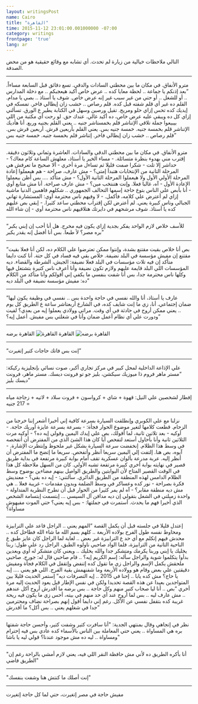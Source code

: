 ```yaml
---
layout: writingsPost
name: Cairo
title: "القاهرة"
time: 2015-11-12 23:01:00.001000000 -07:00
category: writings
frontpage: 'true'
lang: ar
--- 
```

التالي ملاحظات خيالية من زيارة لم تحدث. أي تشابه مع وقائع حقيقية هو من محض الصدفة.
<hr/>
مترو الأنفاق. في مكان ما بين محطتي السادات والدقي. تسع دقائق قبل السابعة مساءاً.  
“بعد إذنكم يا جماعة .. لحظة معايا كده .. عرض خاص أكيد هيعجبكم .. مع دخلة المدارس .. أو للشغل .. أو حتي من غير سبب غير إنه عرض خاص. شوف يا أستاذ .. بصي يا مدام. القلم ده غير أي قلم شفته قبل كده. قلم رصاص .. خشب زان إيطالي فاخر. تمسكه في إيديك كده تحس إزاي حلو ومريح. تقيل ورصين وسهل في الكتابة يطير ع الورق. تسألني إزاي كل ده ويبقي عليه عرض خاص، ده أكيد غالي. عندك حق. لو رحت أي مكتبة من اللي بيبيعوا جملة تلاقي الإتناشر قلم بخمستاشر جنيه .. يعني القلم بجنيه وربع. أنا هأديك الإتناشر قلم بخمسة جنيه.   
خمسة جنيه بس.   
يعني القلم بأربعين قرش. أربعين قرش بس. قلم رصاص .. خشب زان إيطالي فاخر. إتناشر قلم بخمسة جنيه. خمسة جنيه بس”
<hr/>
مترو الأنفاق. في مكان ما بين محطتي الدقي والسادات. العاشرة وثماني وثلاثون دقيقة. إقترب مني بهدوء بنظرة متسائلة.  
- مساء الخير يا أستاذ، معلهش الساعة كام معاك؟  
- حداشر إلا تلت  
- شكرا  
صمت قليلا ثم تساءل مرة أخري  
- ألا صحيح ما تعرفش هي المرحلة التانية من الإنتخابات هتبدأ إمتي؟  
- مش عارف، صراحة  
- هم هيعملوا إعادة المرحلة الأولي الأول ولا هيعملوا المرحلة التانية الأول؟  
- مش متأكد …. بس أظن بيعملوا الإعادة الأول  
- آه، غالبا فعلا. وإنت هتنتخب مين؟  
- مش عارف صراحة. أنا مش متابع أوي  
- أنا بأبص علي الناس بتوع حاجة إسمها التحالف الجمهوري .. شكلهم فاهمين الدنيا ماشية إزاي  
لم أعترض علي كلامه، فأكمل.  
- لا وفيهم ناس محترمة أوي: المستشارة تهاني الجبالي وناس كبيرة يعني.  
لم أعترض لكن إقتراب محطتي ساعد كثيرا.  
- إبقي بص عليهم كده يا أستاذ. شوف مرشحهم في دايرتك هتلاقيهم ناس محترمة أوي  
- إن شاء الله  
<hr/>
“للأسف خلاص لازم الواحد يفكر بجدية إزاي يكون فيه مخرج. هل أنا أحب إن إبني يكبر بره مصر؟   
لأ طبعا.   
بس أنا أفضل إنه يقدر يكبر”
<hr/>
“بص أنا خلاص بقيت مقتنع بشدة، وإنتوا ممكن تعترضوا علي الكلام ده، لكن أنا فعلا بقيت مقتنع إن مفيش مؤسسة في البلد نضيفة. خلاص بقي فيه فساد في كل حتة. أنا كنت دايما متأكد إن فيه تلات مؤسسات في البلد فعلا نضيفة: الجيش، الشرطة والقضاء. ديه المؤسسات اللي البلد قايمة عليهم ولازم تكون نضيفة وأنا أعرف ناس كتيرة بتشتغل فيها وكلها ناس محترمة جدا، بس أنا شفت بنفسي ما يكفي إني أقولكم وأنا متأكد من الكلام ده: مفيش مؤسسة نضيفة في البلد ديه”
<hr/>
“عارف يا أستاذ، أنا والله نفسي في حاجة واحدة بس .. نفسي في وظيفة يكون ليها ضمان إجتماعي. أنا، زي ما إنت شايف كده، في الشارع أربعتاشر ساعة ع الطريق كل يوم .. يعني ممكن أروح في حادثة في أي وقت. مراتي وولادي يعملوا إيه من بعدي؟ لفيت ودورت علي أي نظام أعمل ضمان وأنا في شغلتي بس مفيش. أعمل إيه؟”
<hr/>
القاهرة  
<img src="{{ site.imgFolder_writings }}{{ page.name }}/CairoNew2.png" alt="القاهرة" />  
القاهرة برضه  
<img src="{{ site.imgFolder_writings }}{{ page.name }}/CairoOld.png" alt="القاهرة برضه" />  
<hr/>
“إنت بس فاتك حاجات كتير إتغيرت”
<hr/>
علي الإذاعة الداخلية لمحل كبير في مركز تجاري أكبر، صوت نسائي بإنجليزية ركيكة:  
“مستر ماهر فروم ذا ميوزيك سيكشن، بليز جو تو فرونت ديسك. مستر ماهر، فرونت ديسك بليز”
<hr/>
إفطار لشخصين علي النيل: قهوة + شاي + كرواسون + فروت سلاد + لاتيه + زجاجة مياه = 217 جنيه
<hr/>
نزلنا مع علي الكوبري وإنطلقت السيارة بسرعة كافية إني أخيرا أشعر إننا خرجنا من الزحام. قطعت كلامها لتغير موضوع الحوار فجأة:  
- بسرعة بسرعة عايزة أوريك حاجة.  
- أوكيه  
- بعد تلاتين ثانية، لما أقولك، بص علي إيدك اليمين وقولي إيه ده؟  
- أوكيه  
مرت الثلاثين ثانية وأنا بأحاول أستعد لتفحص أيا كان هذا الشئ الذي من المفترض أن أتفحصه في وسط هذا الظلام. إنخفضت سرعة السيارة بشكل غير ملحوظ وإنتظرت الإشارة.  
- آيوه، بص هنا.  
إلتفت إلي اليمين سريعا أنظر وأتفحص. سريعا ما إتضح ما المفترض أن أنظر إليه. عربة مدرعة بألوان عسكرية تقف أمام بوابة كبيرة مرتفعة في بداية طريق قصير في نهايته بوابة أخري كبيرة مرتفعة تشبه الأولي. كان من السهل ملاحظة كل هذا في الوقت القصير المتاح لأن البوابتين والطريق الواصل بينهم مضاءين بوضوح وسط الظلام الدامس لهذه المنطقة من الطريق الدائري. سألتني:  
- إيه ده بقي؟  
- معنديش فكرة بصراحة  
- نور كده وعساكر في وسط الضلمة وبدون مقدمات  
- غريبة فعلا .. هي مش ديه منطقة مقابر؟  
- آه  
لم يمر كثيرا من الحوار قبل أن تطرح النظرية المتداولة  
- واحدة زميلتي في الشغل بتقولي إن ديه مدافن آل السيسي ...  
إبتسمت إبتسامة الشخص الذي أخيرا فهم ما يحدث. أستمرت في جملتها:  
- بس إيه يعني؟ حتي الموت مفيهوش مساواة؟  
<hr/>
إعتدل قليلا في جلسته قبل أن يكمل القصة  
“المهم يعني .. الراجل قاعد علي الترابيزة ومحاوط نفسه طول الفرح بولاده الأربعة .. كلهم بسم الله ما شاء الله فطاحل كده .. محدش فيهم إتكلم مع أي حد ع الترابيزة غير بعض .. لغاية لما الراجل كان عايز طبق ع الناحية التانية من الترابيزة، فلما الواد صاحبي ناولوه الطبق، الراجل رد علي طول: ربنا يخليك يا إبني وربنا يكرمك ومتشكر جدا والله يخليك .. ويعني كان متشكر له أوي وبعدين بدأوا يتكلموا شوية والراجل سأله: إسم الكريم إيه؟ .. قام صاحبي قال له: جورج.  
صاحبي ملحقش يكمل الإسم والراجل زي ما تقول كده إتنفض وإتقفل في الكلام فجأة ومفيش دقيقتين علي بعض وقام هو وولاده الأربعة وما شفنهمش بقية الفرح.   
اللي هو يعني …. إيه يا حاج؟ مش كده يابا .. إحنا في 2015 .. إيه التصرفات ديه”  
إستمر الحديث قليلا بين المتواجدين بعيدا عن هذه القصة تحديدا ولكن في نفس الإطار قبل يعود الحديث إليه مرة أخري  
“بص .. أنا ليا صحاب كتير منهم وكل حاجة .. بس برضه ما أقدرش أروح أكل عندهم .. مش عارف ليه .. بس لما أروح عند أي حد منهم في بيته، أحس زي ما يكون فيه ريحة غريبة كده بتقفل نفسي عن الأكل. رغم إني دايما أقول إنهم بصراحة نضاف ومحترمين جدا في شغلهم يعني .. بس أكل؟ ما أقدرش”  
<hr/>
نظر في إتجاهي وقال بمنتهي الجدية:  
"أنا سافرت كتير وشفت كتير، وأحسن حاجة شفتها بره هي المساواة .. يعني حتي المعاملة بين الناس بالأسماء كده عادي بس فيه إحترام ومساواة .. ليه ده مش موجود عندنا؟ قولي ليه يا باشا"  
<hr/>
"أنا بأكره الطريق ده لأني مش حافظة النقر اللي فيه، يعني لازم أمشي بالراحة رغم إن الطريق فاضي"  
<hr/>
"إنت أصلك ما كنتش هنا وشفت بنفسك"  
<hr/>
مفيش حاجة في مصر إتغيرت، حتي لما كل حاجة إتغيرت  